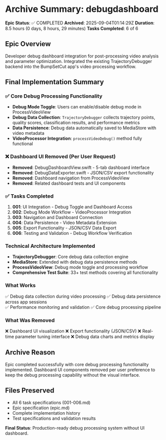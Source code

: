 # Archive Summary: debugdashboard

**Epic Status**: ✅ COMPLETED
**Archived**: 2025-09-04T01:14:29Z
**Duration**: 8.5 hours (0 days, 8 hours, 29 minutes)
**Tasks Completed**: 6 of 6

## Epic Overview
Developer debug dashboard integration for post-processing video analysis and parameter optimization. Integrated the existing TrajectoryDebugger backend into the BumpSetCut app's video processing workflow.

## Final Implementation Summary

### ✅ Core Debug Processing Functionality
- **Debug Mode Toggle**: Users can enable/disable debug mode in ProcessVideoView
- **Debug Data Collection**: `TrajectoryDebugger` collects trajectory points, quality scores, classification results, and performance metrics
- **Data Persistence**: Debug data automatically saved to MediaStore with video metadata
- **VideoProcessor Integration**: `processVideoDebug()` method fully functional

### ❌ Dashboard UI Removed (Per User Request)
- **Removed**: DebugDashboardView.swift - 5-tab dashboard interface
- **Removed**: DebugDataExporter.swift - JSON/CSV export functionality  
- **Removed**: Dashboard navigation from ProcessVideoView
- **Removed**: Related dashboard tests and UI components

### ✅ Tasks Completed
1. **001**: UI Integration - Debug Toggle and Dashboard Access
2. **002**: Debug Mode Workflow - VideoProcessor Integration  
3. **003**: Navigation and Dashboard Connection
4. **004**: Data Persistence - Video Metadata Extension
5. **005**: Export Functionality - JSON/CSV Data Export
6. **006**: Testing and Validation - Debug Workflow Verification

### Technical Architecture Implemented
- **TrajectoryDebugger**: Core debug data collection engine
- **MediaStore**: Extended with debug data persistence methods
- **ProcessVideoView**: Debug mode toggle and processing workflow
- **Comprehensive Test Suite**: 33+ test methods covering all functionality

### What Works
✅ Debug data collection during video processing
✅ Debug data persistence across app sessions  
✅ Performance monitoring and validation
✅ Core debug processing pipeline

### What Was Removed
❌ Dashboard UI visualization
❌ Export functionality (JSON/CSV)
❌ Real-time parameter tuning interface
❌ Debug data charts and metrics display

## Archive Reason
Epic completed successfully with core debug processing functionality implemented. Dashboard UI components removed per user preference to keep the debug processing capability without the visual interface.

## Files Preserved
- All 6 task specifications (001-006.md)
- Epic specification (epic.md) 
- Complete implementation history
- Test specifications and validation results

**Final Status**: Production-ready debug processing system without UI dashboard.